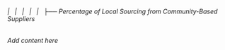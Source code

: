 ###### |   |   |   |   |   ├── Percentage of Local Sourcing from Community-Based Suppliers

*Add content here*